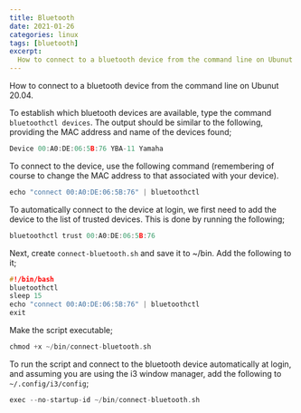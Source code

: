 ```yaml
---
title: Bluetooth
date: 2021-01-26
categories: linux 
tags: [bluetooth]
excerpt:
  How to connect to a bluetooth device from the command line on Ubunut 20.04.
---
```


How to connect to a bluetooth device from the command line on Ubunut 20.04.

To establish which bluetooth devices are available, type the command `bluetoothctl devices`. The output should be similar to the following, providing the MAC address and name of the devices found;

```c
Device 00:A0:DE:06:5B:76 YBA-11 Yamaha
```

To connect to the device, use the following command (remembering of course to change the MAC address to that associated with your device).

```c
echo "connect 00:A0:DE:06:5B:76" | bluetoothctl
```

To automatically connect to the device at login, we first need to add the device to the list of trusted devices. This is done by running the following;

```c
bluetoothctl trust 00:A0:DE:06:5B:76
```

Next, create `connect-bluetooth.sh` and save it to ~/bin. Add the following to it;

```c
#!/bin/bash
bluetoothctl
sleep 15
echo "connect 00:A0:DE:06:5B:76" | bluetoothctl
exit
```
Make the script executable;

```c
chmod +x ~/bin/connect-bluetooth.sh
```

To run the script and connect to the bluetooth device automatically at login, and assuming you are using the i3 window manager, add the following to `~/.config/i3/config`;

```c
exec --no-startup-id ~/bin/connect-bluetooth.sh
```

